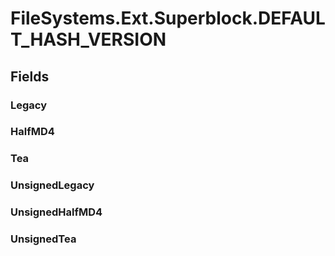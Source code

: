 ﻿


# FileSystems.Ext.Superblock.DEFAULT_HASH_VERSION

## Fields

### Legacy

### HalfMD4

### Tea

### UnsignedLegacy

### UnsignedHalfMD4

### UnsignedTea
